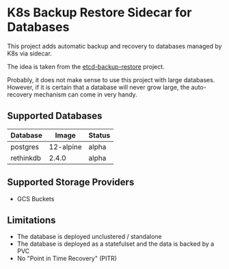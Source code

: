 # K8s Backup Restore Sidecar for Databases

This project adds automatic backup and recovery to databases managed by K8s via sidecar.

The idea is taken from the [etcd-backup-restore](https://github.com/gardener/etcd-backup-restore) project.

Probably, it does not make sense to use this project with large databases. However, if it is certain that a database will never grow large, the auto-recovery mechanism can come in very handy.

## Supported Databases

| Database  | Image     | Status |
| --------- | --------- | ------ |
| postgres  | 12-alpine | alpha  |
| rethinkdb | 2.4.0     | alpha  |

## Supported Storage Providers

- GCS Buckets

## Limitations

- The database is deployed unclustered / standalone
- The database is deployed as a statefulset and the data is backed by a PVC
- No "Point in Time Recovery" (PITR)
